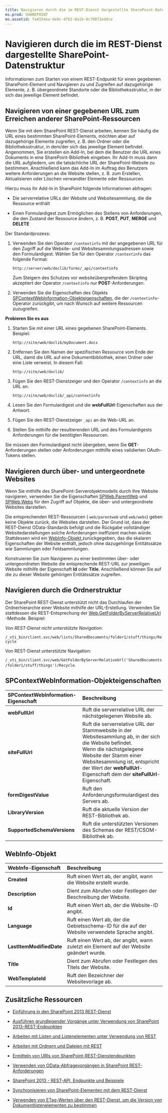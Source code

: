 ```yaml
---
title: Navigieren durch die im REST-Dienst dargestellte SharePoint-Datenstruktur
ms.prod: SHAREPOINT
ms.assetid: fa4154ea-de8c-4f62-8a1b-8c70072eddce
---
```



# Navigieren durch die im REST-Dienst dargestellte SharePoint-Datenstruktur
Informationen zum Starten von einem REST-Endpunkt für einen gegebenen SharePoint-Element und Navigieren zu und Zugreifen auf dazugehörige Elemente, z. B. übergeordnete Standorte oder die Bibliotheksstruktur, in der sich das jeweilige Element befindet. 
## Navigieren von einer gegebenen URL zum Erreichen anderer SharePoint-Ressourcen

Wenn Sie mit dem SharePoint REST-Dienst arbeiten, kennen Sie häufig die URL eines bestimmten SharePoint-Elements, möchten aber auf dazugehörige Elemente zugreifen, z. B. den Ordner oder die Bibliotheksstruktur, in dem/der sich das jeweilige Element befindet. Angenommen, Sie erstellen ein Add-In, bei dem die Benutzer die URL eines Dokuments in eine SharePoint-Bibliothek eingeben. Ihr Add-In muss dann die URL aufgliedern, um die tatsächliche URL der SharePoint-Website zu bestimmen. Anschließend kann das Add-In im Auftrag des Benutzers weitere Anforderungen an die Website stellen, z. B. zum Erstellen, Aktualisieren oder Löschen verwandter Elemente oder Ressourcen. 



Hierzu muss Ihr Add-In in SharePoint folgende Informationen abfragen:




- Die serverrelative URLs der Website und Websitesammlung, die die Ressource enthält


- Einen Formulardigest zum Ermöglichen des Stellens von Anforderungen, die den Zustand der Ressource ändern, z. B. **POST**, **PUT**, **MERGE** und **DELETE**


Der Standardprozess:




1. Verwenden Sie den Operator  `/contextinfo` mit der angegebenen URL für den Zugriff auf die Website- und Websitesammlungsadressen sowie den Formulardigest. Wählen Sie für den Operator `/contextinfo` das folgende Format:

     `http://server/web/doclib/forms/_api/contextinfo`

    Zum Steigern des Schutzes vor websiteübergreifendem Skripting akzeptiert der Operator  `/contextinfo` nur **POST**-Anforderungen.


2. Verwenden Sie die Eigenschaften des Objekts  [SPContextWebInformation-Objekteigenschaften](#bk_props), die der  `/contextinfo`-Operator zurückgibt, um nach Wunsch auf weitere Ressourcen zuzugreifen. 


 **Probieren Sie es aus**




1. Starten Sie mit einer URL eines gegebenen SharePoint-Elements. Beispiel:

     `http://site/web/doclib/myDocument.docx`


2. Entfernen Sie den Namen der spezifischen Ressource vom Ende der URL, damit die URL auf eine Dokumentbibliothek, einen Ordner oder eine Liste verweist. In diesem Fall:

     `http://site/web/doclib/`


3. Fügen Sie den REST-Dienstzeiger und den Operator  `/contextinfo` an die URL an:

     `http://site/web/doclib/_api/contextinfo`


4. Lesen Sie den Formulardigest und die **webFullUrl**-Eigenschaften aus der Antwort.


5. Fügen Sie den REST-Dienstzeiger  `_api` an die Web-URL an.


6. Stellen Sie mithilfe der resultierenden URL und des Formulardigests Anforderungen für die benötigten Ressourcen.


Sie müssen den Formulardigest nicht übergeben, wenn Sie **GET**-Anforderungen stellen oder Anforderungen mithilfe eines validierten OAuth-Tokens stellen.




## Navigieren durch über- und untergeordnete Websites
<a name="bk_sites"> </a>

Wenn Sie mithilfe des SharePoint-Serverobjektmodells durch Ihre Website navigieren, verwenden Sie die Eigenschaften  [SPWeb.ParentWeb](https://msdn.microsoft.com/library/Microsoft.SharePoint.SPWeb.ParentWeb.aspx) und [SPWeb.Webs](https://msdn.microsoft.com/library/Microsoft.SharePoint.SPWeb.Webs.aspx) für den Zugriff auf Objekte, die über- und untergeordnete Websites darstellen.



Die entsprechenden REST-Ressourcen ( `web/parentweb` und `web/webs`) geben keine Objekte zurück, die Websites darstellen. Der Grund ist, dass der REST-Dienst OData-Standards befolgt und die Rückgabe vollständiger Websitedarstellungen solche Anforderungen ineffizient machen würde. Stattdessen wird ein  [WebInfo-Objekt ](#bk_webinfo) zurückgegeben, das die skalaren Eigenschaften der Website enthält, jedoch ohne dazugehörige Entitätssätze wie Sammlungen oder Feldsammlungen.



Konstruieren Sie zum Navigieren zu einer bestimmten über- oder untergeordneten Website die entsprechende REST-URL zur jeweiligen Website mithilfe der Eigenschaft **Id** oder **Title**. Anschließend können Sie auf die zu dieser Website gehörigen Entitätssätze zugreifen.




## Navigieren durch die Ordnerstruktur
<a name="bk_folders"> </a>

Der SharePoint REST-Dienst unterstützt nicht das Durchlaufen der Ordnerhierarchie einer Website mithilfe der URL-Erstellung. Verwenden Sie stattdessen die REST-Entsprechung der  [Web.GetFolderByServerRelativeUrl](https://msdn.microsoft.com/library/Microsoft.SharePoint.Client.Web.GetFolderByServerRelativeUrl.aspx) -Methode. Beispiel:



 *Von REST-Dienst nicht unterstützte Navigation:* 



 `/_vti_bin/client.svc/web/lists/SharedDocuments/folder1/stuff/things/Recycle`



Von REST-Dienst unterstützte Navigation: 



 `/_vti_bin/client.svc/web/GetFolderByServerRelativeUrl('SharedDocuments/folder1/stuff/things')/Recycle`.




## SPContextWebInformation-Objekteigenschaften
<a name="bk_props"> </a>



|**SPContextWebInformation-Eigenschaft**|**Beschreibung**|
|:-----|:-----|
|**webFullUrl** <br/> |Ruft die serverrelative URL der nächstgelegenen Website ab.  <br/> |
|**siteFullUrl** <br/> |Ruft die serverrelative URL der Stammwebsite in der Websitesammlung ab, in der sich die Website befindet.  <br/> Wenn die nächstgelegene Website der Stamm einer Websitesammlung ist, entspricht der Wert der **webFullUrl**-Eigenschaft dem der **siteFullUrl**-Eigenschaft.  <br/> |
|**formDigestValue** <br/> |Ruft den Anforderungsformulardigest des Servers ab.  <br/> |
|**LibraryVersion** <br/> |Ruft die aktuelle Version der REST-Bibliothek ab.  <br/> |
|**SupportedSchemaVersions** <br/> |Ruft die unterstützten Versionen des Schemas der REST/CSOM-Bibliothek ab.  <br/> |
 

## WebInfo-Objekt
<a name="bk_webinfo"> </a>



|**WebInfo-Eigenschaft**|**Beschreibung**|
|:-----|:-----|
|**Created** <br/> |Ruft einen Wert ab, der angibt, wann die Website erstellt wurde.  <br/> |
|**Description** <br/> |Dient zum Abrufen oder Festlegen der Beschreibung der Website.  <br/> |
|**Id** <br/> |Ruft einen Wert ab, der die Website-ID angibt.  <br/> |
|**Language** <br/> |Ruft einen Wert ab, der die Gebietsschema-ID für die auf der Website verwendete Sprache angibt.  <br/> |
|**LastItemModifiedDate** <br/> |Ruft einen Wert ab, der angibt, wann zuletzt ein Element auf der Website geändert wurde.  <br/> |
|**Title** <br/> |Dient zum Abrufen oder Festlegen des Titels der Website.  <br/> |
|**WebTemplateId** <br/> |Ruft den Bezeichner der Websitevorlage ab.  <br/> |
 

## Zusätzliche Ressourcen
<a name="bk_addresources"> </a>


-  [Einführung in den SharePoint 2013 REST-Dienst](get-to-know-the-sharepoint-2013-rest-service.md)


-  [Ausführen grundlegender Vorgänge unter Verwendung von SharePoint 2013-REST-Endpunkten](complete-basic-operations-using-sharepoint-2013-rest-endpoints.md)


-  [Arbeiten mit Listen und Listenelementen unter Verwendung von REST](working-with-lists-and-list-items-with-rest.md)


-  [Arbeiten mit Ordnern und Dateien mit REST](working-with-folders-and-files-with-rest.md)


-  [Ermitteln von URIs von SharePoint-REST-Dienstendpunkten](determine-sharepoint-rest-service-endpoint-uris.md)


-  [Verwenden von OData-Abfragevorgängen in SharePoint REST-Anforderungen](use-odata-query-operations-in-sharepoint-rest-requests.md)


-  [SharePoint 2013 - REST-API, Endpunkte und Beispiele](02128c70-9d27-4388-9374-a11bce68fdb8.md)


-  [Synchronisieren von SharePoint-Elementen mit dem REST-Dienst](synchronize-sharepoint-items-using-the-rest-service.md)


-  [Verwenden von ETag-Werten über den REST-Dienst, um die Version von Dokumentlistenelementen zu bestimmen](5f7e0579-46b7-44ab-b3b4-cdbc622dcd98.md)







